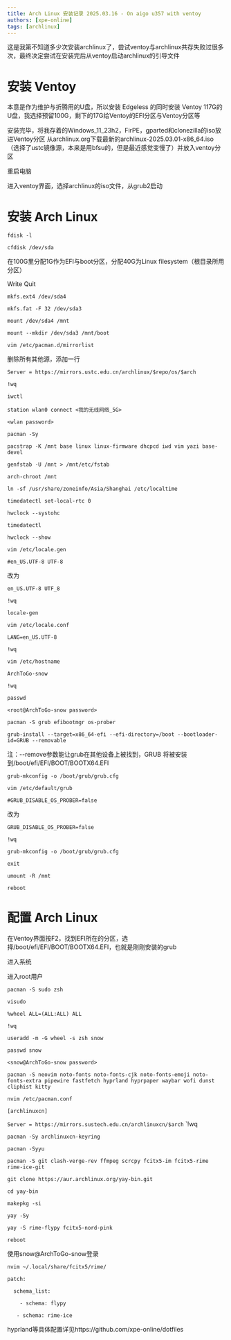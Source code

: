 ```yaml
---
title: Arch Linux 安装记录 2025.03.16 - On aigo u357 with ventoy
authors: [xpe-online]
tags: [archlinux]
---
```


这是我第不知道多少次安装archlinux了，尝试ventoy与archlinux共存失败过很多次，最终决定尝试在安装完后从ventoy启动archlinux的引导文件

# 安装 Ventoy

本意是作为维护与折腾用的U盘，所以安装 Edgeless 的同时安装 Ventoy
117G的U盘，我选择预留100G，剩下的17G给Ventoy的EFI分区与Ventoy分区等

安装完毕，将我存着的Windows_11_23h2，FirPE，gparted和clonezilla的iso放进Ventoy分区
从archlinux.org下载最新的archlinux-2025.03.01-x86_64.iso（选择了ustc镜像源，本来是用bfsu的，但是最近感觉变慢了）并放入ventoy分区

重启电脑

进入ventoy界面，选择archlinux的iso文件，从grub2启动

# 安装 Arch Linux
`fdisk -l`

`cfdisk /dev/sda`

在100G里分配1G作为EFI与boot分区，分配40G为Linux filesystem（根目录所用分区）

Write Quit

`mkfs.ext4 /dev/sda4`

`mkfs.fat -F 32 /dev/sda3`

`mount /dev/sda4 /mnt`

`mount --mkdir /dev/sda3 /mnt/boot`

`vim /etc/pacman.d/mirrorlist`


删除所有其他源，添加一行

`Server = https://mirrors.ustc.edu.cn/archlinux/$repo/os/$arch`

`!wq`


`iwctl`

`station wlan0 connect <我的无线网络_5G>`

`<wlan password>`

`pacman -Sy`

`pacstrap -K /mnt base linux linux-firmware dhcpcd iwd vim yazi base-devel`

`genfstab -U /mnt > /mnt/etc/fstab`


`arch-chroot /mnt`

`ln -sf /usr/share/zoneinfo/Asia/Shanghai /etc/localtime`

`timedatectl set-local-rtc 0`

`hwclock --systohc`

`timedatectl`

`hwclock --show`


`vim /etc/locale.gen`

`#en_US.UTF-8 UTF-8`

改为

`en_US.UTF-8 UTF_8`

`!wq`


`locale-gen`

`vim /etc/locale.conf`

`LANG=en_US.UTF-8`

`!wq`


`vim /etc/hostname`

`ArchToGo-snow`

`!wq`


`passwd`

`<root@ArchToGo-snow password>`


`pacman -S grub efibootmgr os-prober`


`grub-install --target=x86_64-efi --efi-directory=/boot --bootloader-id=GRUB --removable` 

注：--remove参数能让grub在其他设备上被找到，GRUB 将被安装到/boot/efi/EFI/BOOT/BOOTX64.EFI


`grub-mkconfig -o /boot/grub/grub.cfg`

`vim /etc/default/grub`

`#GRUB_DISABLE_OS_PROBER=false`

改为

`GRUB_DISABLE_OS_PROBER=false`

`!wq`

`grub-mkconfig -o /boot/grub/grub.cfg`


`exit`

`umount -R /mnt`

`reboot`


# 配置 Arch Linux

在Ventoy界面按F2，找到EFI所在的分区，选择/boot/efi/EFI/BOOT/BOOTX64.EFI，也就是刚刚安装的grub

进入系统


进入root用户

`pacman -S sudo zsh`

`visudo`

`%wheel ALL=(ALL:ALL) ALL`

`!wq`


`useradd -m -G wheel -s zsh snow`

`passwd snow`

`<snow@ArchToGo-snow password>`


`pacman -S neovim noto-fonts noto-fonts-cjk noto-fonts-emoji noto-fonts-extra pipewire fastfetch hyprland hyprpaper waybar wofi dunst cliphist kitty`


`nvim /etc/pacman.conf`

`[archlinuxcn]`

`Server = https://mirrors.sustech.edu.cn/archlinuxcn/$arch`
`!wq

`pacman -Sy archlinuxcn-keyring`

`pacman -Syyu`


`pacman -S git clash-verge-rev ffmpeg scrcpy fcitx5-im fcitx5-rime rime-ice-git`


`git clone https://aur.archlinux.org/yay-bin.git`

`cd yay-bin`

`makepkg -si`


`yay -Sy`

`yay -S rime-flypy fcitx5-nord-pink`


`reboot`


使用snow@ArchToGo-snow登录

`nvim ~/.local/share/fcitx5/rime/`

`patch:`

`  schema_list:`

`    - schema: flypy`

`    - schema: rime-ice
`

hyprland等具体配置详见https://github.com/xpe-online/dotfiles
